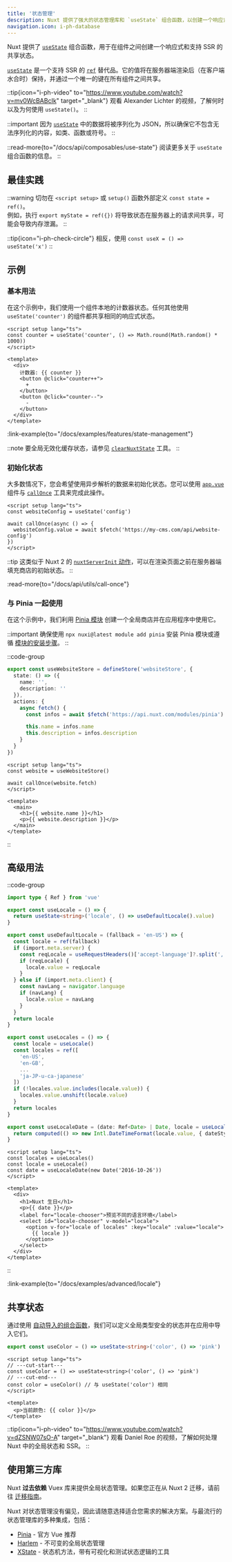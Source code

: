 ```yaml
---
title: '状态管理'
description: Nuxt 提供了强大的状态管理库和 `useState` 组合函数，以创建一个响应式和支持 SSR 的共享状态。
navigation.icon: i-ph-database
---
```


Nuxt 提供了 [`useState`](/docs/api/composables/use-state) 组合函数，用于在组件之间创建一个响应式和支持 SSR 的共享状态。

[`useState`](/docs/api/composables/use-state) 是一个支持 SSR 的 [`ref`](https://vuejs.org/api/reactivity-core.html#ref) 替代品。它的值将在服务器端渲染后（在客户端水合时）保持，并通过一个唯一的键在所有组件之间共享。

::tip{icon="i-ph-video" to="https://www.youtube.com/watch?v=mv0WcBABcIk" target="_blank"}
观看 Alexander Lichter 的视频，了解何时以及为何使用 `useState()`。
::

::important
因为 [`useState`](/docs/api/composables/use-state) 中的数据将被序列化为 JSON，所以确保它不包含无法序列化的内容，如类、函数或符号。
::

::read-more{to="/docs/api/composables/use-state"}
阅读更多关于 `useState` 组合函数的信息。
::

## 最佳实践

::warning
切勿在 `<script setup>` 或 `setup()` 函数外部定义 `const state = ref()`。<br>
例如，执行 `export myState = ref({})` 将导致状态在服务器上的请求间共享，可能会导致内存泄漏。
::

::tip{icon="i-ph-check-circle"}
相反，使用 `const useX = () => useState('x')`
::

## 示例

### 基本用法

在这个示例中，我们使用一个组件本地的计数器状态。任何其他使用 `useState('counter')` 的组件都共享相同的响应式状态。

```vue twoslash [app.vue]
<script setup lang="ts">
const counter = useState('counter', () => Math.round(Math.random() * 1000))
</script>

<template>
  <div>
    计数器: {{ counter }}
    <button @click="counter++">
      +
    </button>
    <button @click="counter--">
      -
    </button>
  </div>
</template>
```

:link-example{to="/docs/examples/features/state-management"}

::note
要全局无效化缓存状态，请参见 [`clearNuxtState`](/docs/api/utils/clear-nuxt-state) 工具。
::

### 初始化状态

大多数情况下，您会希望使用异步解析的数据来初始化状态。您可以使用 [`app.vue`](/docs/guide/directory-structure/app) 组件与 [`callOnce`](/docs/api/utils/call-once) 工具来完成此操作。

```vue twoslash [app.vue]
<script setup lang="ts">
const websiteConfig = useState('config')

await callOnce(async () => {
  websiteConfig.value = await $fetch('https://my-cms.com/api/website-config')
})
</script>
```

::tip
这类似于 Nuxt 2 的 [`nuxtServerInit` 动作](https://v2.nuxt.com/docs/directory-structure/store/#the-nuxtserverinit-action)，可以在渲染页面之前在服务器端填充商店的初始状态。
::

:read-more{to="/docs/api/utils/call-once"}

### 与 Pinia 一起使用

在这个示例中，我们利用 [Pinia 模块](/modules/pinia) 创建一个全局商店并在应用程序中使用它。

::important
确保使用 `npx nuxi@latest module add pinia` 安装 Pinia 模块或遵循 [模块的安装步骤](https://pinia.vuejs.org/ssr/nuxt.html#Installation)。
::

::code-group
```ts [stores/website.ts]
export const useWebsiteStore = defineStore('websiteStore', {
  state: () => ({
    name: '',
    description: ''
  }),
  actions: {
    async fetch() {
      const infos = await $fetch('https://api.nuxt.com/modules/pinia')

      this.name = infos.name
      this.description = infos.description
    }
  }
})
```
```vue [app.vue]
<script setup lang="ts">
const website = useWebsiteStore()

await callOnce(website.fetch)
</script>

<template>
  <main>
    <h1>{{ website.name }}</h1>
    <p>{{ website.description }}</p>
  </main>
</template>
```
::

## 高级用法

::code-group
```ts [composables/locale.ts]
import type { Ref } from 'vue'

export const useLocale = () => {
  return useState<string>('locale', () => useDefaultLocale().value)
}

export const useDefaultLocale = (fallback = 'en-US') => {
  const locale = ref(fallback)
  if (import.meta.server) {
    const reqLocale = useRequestHeaders()['accept-language']?.split(',')[0]
    if (reqLocale) {
      locale.value = reqLocale
    }
  } else if (import.meta.client) {
    const navLang = navigator.language
    if (navLang) {
      locale.value = navLang
    }
  }
  return locale
}

export const useLocales = () => {
  const locale = useLocale()
  const locales = ref([
    'en-US',
    'en-GB',
    ...
    'ja-JP-u-ca-japanese'
  ])
  if (!locales.value.includes(locale.value)) {
    locales.value.unshift(locale.value)
  }
  return locales
}

export const useLocaleDate = (date: Ref<Date> | Date, locale = useLocale()) => {
  return computed(() => new Intl.DateTimeFormat(locale.value, { dateStyle: 'full' }).format(unref(date)))
}
```

```vue [app.vue]
<script setup lang="ts">
const locales = useLocales()
const locale = useLocale()
const date = useLocaleDate(new Date('2016-10-26'))
</script>

<template>
  <div>
    <h1>Nuxt 生日</h1>
    <p>{{ date }}</p>
    <label for="locale-chooser">预览不同的语言环境</label>
    <select id="locale-chooser" v-model="locale">
      <option v-for="locale of locales" :key="locale" :value="locale">
        {{ locale }}
      </option>
    </select>
  </div>
</template>
```
::

:link-example{to="/docs/examples/advanced/locale"}

## 共享状态

通过使用 [自动导入的组合函数](/docs/guide/directory-structure/composables)，我们可以定义全局类型安全的状态并在应用中导入它们。

```ts twoslash [composables/states.ts]
export const useColor = () => useState<string>('color', () => 'pink')
```

```vue [app.vue]
<script setup lang="ts">
// ---cut-start---
const useColor = () => useState<string>('color', () => 'pink')
// ---cut-end---
const color = useColor() // 与 useState('color') 相同
</script>

<template>
  <p>当前颜色: {{ color }}</p>
</template>
```

::tip{icon="i-ph-video" to="https://www.youtube.com/watch?v=dZSNW07sO-A" target="_blank"}
观看 Daniel Roe 的视频，了解如何处理 Nuxt 中的全局状态和 SSR。
::

## 使用第三方库

Nuxt **过去依赖** Vuex 库来提供全局状态管理。如果您正在从 Nuxt 2 迁移，请前往 [迁移指南](/docs/migration/configuration#vuex)。

Nuxt 对状态管理没有偏见，因此请随意选择适合您需求的解决方案。与最流行的状态管理库的多种集成，包括：

- [Pinia](/modules/pinia) - 官方 Vue 推荐
- [Harlem](/modules/harlem) - 不可变的全局状态管理
- [XState](/modules/xstate) - 状态机方法，带有可视化和测试状态逻辑的工具
